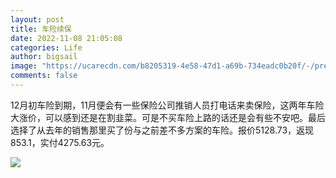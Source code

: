 ```yaml
---
layout: post
title: 车险续保
date: 2022-11-08 21:05:08
categories: Life
author: bigsail
image: "https://ucarecdn.com/b8205319-4e58-47d1-a69b-734eadc0b20f/-/preview/1000x668/"
comments: false
---
```

12月初车险到期，11月便会有一些保险公司推销人员打电话来卖保险，这两年车险大涨价，可以感到还是在割韭菜。可是不买车险上路的话还是会有些不安吧。最后选择了从去年的销售那里买了份与之前差不多方案的车险。报价5128.73，返现853.1，实付4275.63元。

![](https://ucarecdn.com/ac4c28c8-6788-4818-9edd-dcc820b775b2/1901.png)